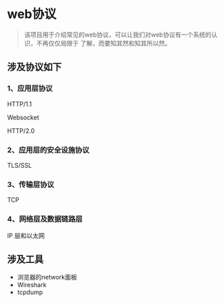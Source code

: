 # web协议

>该项目用于介绍常见的web协议，可以让我们对web协议有一个系统的认识，不再仅仅局限于
了解，而要知其然和知其所以然。

## 涉及协议如下


### 1、应用层协议
HTTP/1.1

Websocket

HTTP/2.0

### 2、应用层的安全设施协议
TLS/SSL

### 3、传输层协议
TCP

### 4、网络层及数据链路层
IP 层和以太网

## 涉及工具
- 浏览器的network面板
- Wireshark
- tcpdump
